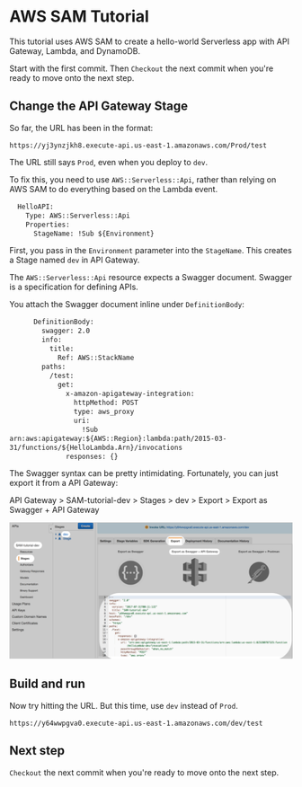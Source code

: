 # AWS SAM Tutorial

This tutorial uses AWS SAM to create a hello-world Serverless app with API Gateway, Lambda, and DynamoDB.

Start with the first commit. Then `Checkout` the next commit when you're ready to move onto the next step.

## Change the API Gateway Stage

So far, the URL has been in the format:

```
https://yj3ynzjkh8.execute-api.us-east-1.amazonaws.com/Prod/test
```

The URL still says `Prod`, even when you deploy to `dev`. 

To fix this, you need to use `AWS::Serverless::Api`, rather than relying on AWS SAM to do everything based on the Lambda event.

```
  HelloAPI:
    Type: AWS::Serverless::Api
    Properties:
      StageName: !Sub ${Environment}
```

First, you pass in the `Environment` parameter into the `StageName`. This creates a Stage named `dev` in API Gateway.

The `AWS::Serverless::Api` resource expects a Swagger document. Swagger is a specification for defining APIs.

You attach the Swagger document inline under `DefinitionBody`:

```
      DefinitionBody:
        swagger: 2.0
        info:
          title:
            Ref: AWS::StackName
        paths:
          /test:
            get:
              x-amazon-apigateway-integration:
                httpMethod: POST
                type: aws_proxy
                uri:
                  !Sub arn:aws:apigateway:${AWS::Region}:lambda:path/2015-03-31/functions/${HelloLambda.Arn}/invocations
              responses: {}
```

The Swagger syntax can be pretty intimidating. Fortunately, you can just export it from a API Gateway:

API Gateway > SAM-tutorial-dev > Stages > dev > Export > Export as Swagger + API Gateway

![](images/swagger.png)

## Build and run

Now try hitting the URL. But this time, use `dev` instead of `Prod`.

```
https://y64wwpgva0.execute-api.us-east-1.amazonaws.com/dev/test
```

## Next step

`Checkout` the next commit when you're ready to move onto the next step.